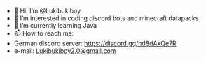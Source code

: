 - 👋 Hi, I’m @Lukibukiboy
- 👀 I’m interested in coding discord bots and minecraft datapacks
- 🌱 I’m currently learning Java
- 📫 How to reach me: 
- German discord server: https://discord.gg/nd8dAxQe7R
- e-mail: Lukibukiboy2.0@gmail.com
                      

<!---
Lukibukiboy/Lukibukiboy is a ✨ special ✨ repository because its `README.md` (this file) appears on your GitHub profile.
You can click the Preview link to take a look at your changes.
--->

